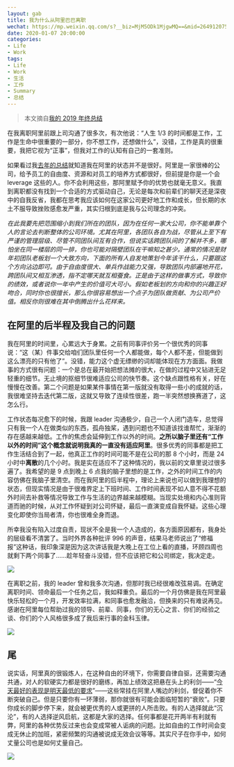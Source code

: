 ```yaml
---
layout: gab
title: 我为什么从阿里巴巴离职
wechat: https://mp.weixin.qq.com/s?__biz=MjM5ODk1MjgwMQ==&mid=2649120754&idx=1&sn=152cdcfc77884057bd76e05ef657689d&chksm=bed015fc89a79ceaaf6afa608222d67ff3e5ffefa43fb4af29a3abfda10103cbff4163f62075&token=938064958&lang=zh_CN#rd
date: 2020-01-07 20:00:00
categories:
- Life
- Work
tags:
- Life
- Work
- 生活
- 工作
- Summary
- 总结
---
```



> 本文摘自[我的 2019 年终总结](https://geekplux.com/2020/01/06/2019-summary)

在我离职阿里前跟上司沟通了很多次，有次他说：“人生 1/3 的时间都是工作，工作是生命中很重要的一部分，你不想工作，还想做什么”，没错，工作是真的很重要，我把它视为“正事”，但我对工作的认知有自己的一套准则。

如果看过我[去年的总结](https://geekplux.com/2019/01/05/2018-summary/)就知道我在阿里的状态并不是很好。阿里是一家很棒的公司，给予员工的自由度、资源和对员工的培养方式都很好，但前提是你是一个会 leverage 这些的人。你不会利用这些，那阿里赋予你的优势也就毫无意义。我直到离职都没有找到一个合适的方式驱动自己，无论是每次和前辈们的聊天还是深夜中的自我反省，我都在思考我应该如何在这家公司更好地工作和成长，但长期的水土不服导致挫败感愈发严重，其实归根到底是我与公司理念的冲突。

*在此我要先把范围缩小到我们所在的团队，因为在任何一家大公司，你不能单靠个人的言论去判断整体的公司环境。尤其在阿里，各团队各自为战，尽管从上至下有严谨的管理层级、尽管不同团队间互有合作，但说实话跨团队间的了解并不多，哪怕坐在同一楼层的同一排，你也可能对隔壁团队在干嘛知之甚少。通常的情况是财年初团队老板划一个大致方向，下面的所有人自发地策划今年该干什么，只要跟这个方向沾边即可。由于自由度很大、单兵作战能力又强，导致团队内部遍地开花，跨团队间又相互渗透，指不定哪天就互相蚕食。正是由于这样的做事方式，导致你的绩效，或者说你一年中产生的价值可大可小。假如老板划的方向和你的兴趣正好吻合，同时你也很擅长，那么你很容易想出一个点子为团队做贡献、为公司产价值。相反你则很难在其中倒腾出什么花样来。*

## 在阿里的后半程及我自己的问题

我在阿里的时间里，心累远大于身累。之前有同事评价另一个很优秀的同事说：“这（某）件事交给咱们团队里任何一个人都能做，每个人都不差，但能做到这么漂亮的只有他了”。没错，能力这个虚无缥缈的词却能体现在方方面面。我做事的方式很有问题：一个是总在最开始把想法摊的很大，在做的过程中又钻进无足轻重的细节。无止境的抠细节很难适应公司的快节奏。这个缺点跟性格有关，好在慢慢在改善。第二个问题是如果某件事情在第一版就没有取得一些小的成就的话，我很难坚持去迭代第二版，这就又导致了连续性很差，跑一半突然想换赛道了，这怎么行。

工作状态每况愈下的时候，我跟 leader 沟通极少，自己一个人闭门造车，总觉得只有我一个人在做类似的东西，孤舟独桨，遇到问题也不知道该找谁帮忙，渐渐的存在感越来越低。工作的焦虑会延伸到工作以外的时间。**之所以脑子里还有“工作以外的时间”这个概念就说明我真的一直没有适应阿里**。很多优秀的同事都是把工作生活结合到了一起，他真正工作的时间可能不是在公司的那 8 个小时，而是 24 小时中**离散**的几个小时。我是实在适应不了这种情况的，我以前的文章里说过很多遍了。我希望的是 9 点到晚上 6 点我的脑子里想的是工作，之外的时间工作的内容仿佛在我脑子里清空。而在我阿里的后半程中，理论上来说也可以做到我理想的状态，但现实情况是由于很难界定上下班时间、工作时间表现不如人意不得不花额外时间去补救等情况导致工作与生活的边界越来越模糊。当现实处境和内心准则背道而驰的时候，从对工作怀疑到对公司怀疑，最后一直演变成自我怀疑。这些心理变化即使你当局者清，你也很难全身而退。

所幸我没有陷入过度自责，现状不全是我一个人造成的，各方面原因都有，我身处的层级看不清罢了。当时外界各种批评 996 的声音，结果马老师说出了“修福报”这种话，我印象深是因为这次讲话我是大晚上在工位上看的直播，环顾四周也就剩下两个同事了……趁年轻奋斗没错，但不应该把它和公司绑定，我决定走。

![](https://geekpluxblog.oss-cn-hongkong.aliyuncs.com/2019-summary/alibaba_cloud.jpg)

在离职之前，我的 leader 曾和我多次沟通，但那时我已经很难改弦易调。在确定离职时间、领命最后一个任务之后，我如释重负。最后的一个月仿佛是我在阿里最快乐轻松的一个月，开发效率拉满，和同事也愈发融洽，但换来的只有难说再见。感谢在阿里每位帮助过我的领导、前辈、同事，你们的无心之言、你们的经验之谈、你们的个人风格很多成了我后来行事的金科玉律。

![](https://geekpluxblog.oss-cn-hongkong.aliyuncs.com/2019-summary/moments.jpg)

## 尾

说实话，阿里真的很锻炼人，在这种自由的环境下，你需要自律自驱，还需要沟通共通，对人的软硬实力都是很好的磨练，再加上绩效这把悬在头上的利剑——“[今天最好的表现是明天最低的要求](https://zhuanlan.zhihu.com/p/48008466)”——这些常挂在阿里人嘴边的利剑，督促着你不断突破自己。但是只要你有一环薄弱，那你就很有可能会面临短暂的“衰败”。只要你成长的脚步停下来，就会被更优秀的人或更拼的人所击败。有的人选择就此“沉沦”，有的人选择逆风启航，这都是大家的选择。任何事都是花开两半有利就有弊，阿里的各种优势反过来也会变成常被人诟病的问题。比如自由的工作时间会变成无休止的加班，紧密频繁的沟通被说成无效会议等等。其实尺子在你手中，如何丈量公司也是如何丈量自己。

![](https://geekpluxblog.oss-cn-hongkong.aliyuncs.com/2019-summary/letter.jpg)